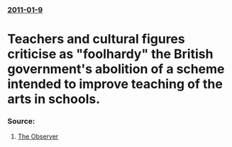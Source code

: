 ### [2011-01-9](/news/2011/01/9/index.md)

# Teachers and cultural figures criticise as "foolhardy" the British government's abolition of a scheme intended to improve teaching of the arts in schools. 




### Source:

1. [The Observer](http://www.guardian.co.uk/education/2011/jan/09/creative-partnerships-funding-cut)

